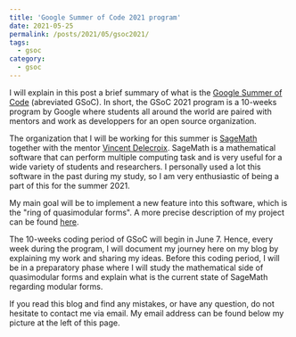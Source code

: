 ```yaml
---
title: 'Google Summer of Code 2021 program'
date: 2021-05-25
permalink: /posts/2021/05/gsoc2021/
tags:
  - gsoc
category:
  - gsoc
---
```


I will explain in this post a brief summary of what is the [Google Summer of Code](https://summerofcode.withgoogle.com/) (abreviated GSoC). In short, the GSoC 2021 program is a 10-weeks program by Google where students all around the world are paired with mentors and work as developpers for an open source organization.

The organization that I will be working for this summer is [SageMath](https://www.sagemath.org/) together with the mentor [Vincent Delecroix](https://www.labri.fr/perso/vdelecro/). SageMath is a mathematical software that can perform multiple computing task and is very useful for a wide variety of students and researchers. I personally used a lot this software in the past during my study, so I am very enthusiastic of being a part of this for the summer 2021.

My main goal will be to implement a new feature into this software, which is the "ring of quasimodular forms". A more precise description of my project can be found [here](/files/GSoC_project.pdf).

The 10-weeks coding period of GSoC will begin in June 7. Hence, every week during the program, I will document my journey here on my blog by explaining my work and sharing my ideas. Before this coding period, I will be in a preparatory phase where I will study the mathematical side of quasimodular forms and explain what is the current state of SageMath regarding modular forms.

If you read this blog and find any mistakes, or have any question, do not hesitate to contact me via email. My email address can be found below my picture at the left of this page.
